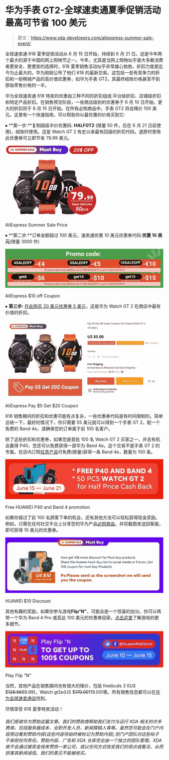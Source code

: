 # 华为手表 GT2-全球速卖通夏季促销活动最高可节省 100 美元

> 原文：<https://www.xda-developers.com/aliexpress-summer-sale-event/>

全球速卖通 618 夏季促销活动从 6 月 15 日开始，持续到 6 月 21 日。这是今年两个最大的源于中国的网上购物节之一。今年，尤其是当网上购物似乎是大多数消费者更安全、更便宜的选择时，618 夏季销售活动似乎非常雄心勃勃，折扣力度是迄今为止最大的。华为刚刚公布了他们 618 的最新交易。这包括一些有竞争力的折扣和一些畅销产品的高价值优惠券，如华为手表 GT2，其最终结账价格甚至不到原始零售价格的一半。

华为全球速卖通 618 特卖的优惠由三种不同的折扣组成:平台级折扣、店铺级折扣和特定产品折扣。在销售预览阶段，一些商店级别的优惠券于 6 月 10 日开始，更大的折扣将于 6 月 15 日开始。在所有必购商品中，手表 GT2 将会降价 100 美元。这里有一个快速指南，可以帮助你以最优惠的价格买到它:

⦁ **第一步:**复制超级半价优惠码: **HALFGT2** (限量 50 件，应在 6 月 21 日前使用)，结账时使用。这是 Watch GT 2 有史以来最有回报的折扣代码。退房时使用此优惠券可立即节省 79.99 美元。

 <picture>![](img/81c1399642c944b0d10b25e349a09e97.png)</picture> 

AliExpress Summer Sale Price

⦁ **第二步:**订单金额超过 100 美元，速卖通优惠 10 美元优惠券代码:**优惠 10 美元**(限量 3000 件)

 <picture>![](img/b3bb407920c77855c5bebbc24036c1d4.png)</picture> 

AliExpress $10 off Coupon

⦁ **第三步:** [在此购买 20 美元优惠券 5 美元](https://www.aliexpress.com/item/4001111733718.html?spm=a2g0o.detail.1000023.1.34933244oM5ISC)，这是华为 Watch GT 2 在商店中最有价值的折扣。

 <picture>![](img/f769ef6f5d45d562f57d9b8f596048c8.png)</picture> 

AliExpress Pay $5 Get $20 Coupon

618 销售期间的折扣和优惠可能有点复杂，一些优惠券代码是有时间限制的。简单总结一下，最好的情况下，你只需要 55 美元就可以得到一个手表 GT 2，配一个免费的 Band 4e。请确保您的订单属于前 100 名客户。

除了这些折扣和优惠券，如果您是首批 100 名 Watch GT 2 买家之一，并且有机会赢得 P40，您还可以免费获得一部华为 Band 4e。这个交易不是手表 GT 2 的专属。在店内订购[任意产品](https://huaweitech.es.aliexpress.com/store/group/Nave-de-ES-y-PL-y-FR/5234030_517932684.html?spm=a2g0o.detail.1000023.7.7e132a8044wxUm&spm=a2g0o.store_home.hotSpots_1228955868.3)可免费(限量)获得一条 Band 4e，数量为 100 条。

 <picture>![](img/31b0ee932932127d61868a8fc9cf43d5.png)</picture> 

Free HUAWEI P40 and Band 4 promotion

如果你错过了前 100 名顾客下单的机会，还有其他方法可以轻松获得现金奖励。例如，只需在任何社交平台上分享您的华为产品[必购商品](https://es.aliexpress.com/store/5234030/pages/custom-1591701250290.html)，并将截图发送回客服，即可获得 10 美元的优惠券。

 <picture>![](img/f2d757b58680b6bc0e805dff098bf142.png)</picture> 

HUAWEI $10 Discount

其他有趣的奖励，如果你参与游戏**Flip“N”**，可能会是一个惊喜的加分。你可以再带一个华为 Band 4 Pro 或高达 100 美元的优惠券回家。[点击这里](https://shopnews.aliexpress.com/shopnews/postDetail.htm?postId=8000000651436839&appType=11&src=feed&albslr=239084839&albbt=5&spm=a2g0o.store_home.hotSpots_1228955868.0)了解游戏的更多细节。

 <picture>![](img/eef6e9371dc5938d4012987d98933afb.png)</picture> 

Play Flip "N"

当然，其他产品在销售期间也有很大的降价，包括 freebuds 3 I(US $~~128.56~~89.99)，Watch gt2e(US $~~170.00~~119.00)等。所有销售信息都可以在[华为全球速卖通店](https://huaweitech.aliexpress.com/store/5234030?spm=a2g0o.productlist.0.0.56c46231w6HWt3&utm_source=ec&utm_medium=XDA&utm_campaign=618)找到。

尽情享受 618 夏季特卖活动！

###### 我们感谢华为赞助这篇文章。我们的赞助商帮助我们支付与运行 XDA 相关的许多费用，包括服务器成本、全职开发人员、新闻撰稿人等等。虽然您可能会在门户内容旁边看到赞助内容(这些内容将始终被标记为赞助内容),但门户团队对这些帖子不承担任何责任。赞助内容、广告和 XDA 仓库完全由一个独立的团队管理。XDA 绝不会通过接受金钱来赞扬一家公司，或以任何方式改变我们的观点或看法，从而损害其新闻诚信。我们的意见不能被收买。